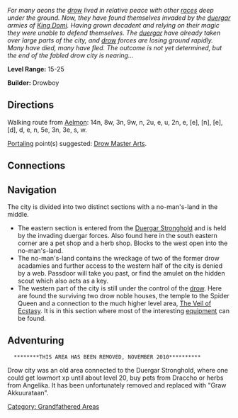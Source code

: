 *For many aeons the [drow](Drow "wikilink") lived in relative peace with
other [races](:Category:_Races "wikilink") deep under the ground. Now,
they have found themselves invaded by the [duergar](Duergar "wikilink")
armies of [King Domi](King_Domi "wikilink"). Having grown decadent and
relying on their magic they were unable to defend themselves. The
[duergar](Duergar "wikilink") have already taken over large parts of the
city, and [drow](Drow "wikilink") forces are losing ground rapidly. Many
have died, many have fled. The outcome is not yet determined, but the
end of the fabled drow city is nearing...*

**Level Range:** 15-25

**Builder:** Drowboy

## Directions

Walking route from [Aelmon](Aelmon "wikilink"): 14n, 8w, 3n, 9w, n, 2u,
e, u, 2n, e, \[e\], \[n\], \[e\], \[d\], d, e, n, 5e, 3n, 3e, s, w.

[Portaling](Portal "wikilink") point(s) suggested: [Drow Master
Arts](Drow_Master_Of_Arts "wikilink").

## Connections

## Navigation

The city is divided into two distinct sections with a no-man's-land in
the middle.

-   The eastern section is entered from the [Duergar
    Stronghold](:Category:_Duergar_Stronghold "wikilink") and is held by
    the invading duergar forces. Also found here in the south eastern
    corner are a pet shop and a herb shop. Blocks to the west open into
    the no-man's-land.
-   The no-man's-land contains the wreckage of two of the former drow
    acadamies and further access to the western half of the city is
    denied by a web. Passdoor will take you past, or find the amulet on
    the hidden scout which also acts as a key.
-   The western part of the city is still under the control of the
    [drow](Drow "wikilink"). Here are found the surviving two drow noble
    houses, the temple to the Spider Queen and a connection to the much
    higher level area, [The Veil of
    Ecstasy](:Category:_Veil_Of_Ecstasy "wikilink"). It is in this
    section where most of the interesting
    [equipment](:Category:_Gear "wikilink") can be found.

## Adventuring

`  ********THIS AREA HAS BEEN REMOVED, NOVEMBER 2010**********`

Drow city was an old area connected to the Duergar Stronghold, where one
could get lowmort xp until about level 20, buy pets from Draccho or
herbs from Angelika. It has been unfortunately removed and replaced with
"Graw Akkuurataan".

[Category: Grandfathered
Areas](Category:_Grandfathered_Areas "wikilink")
